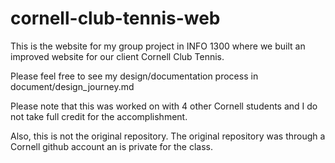 # cornell-club-tennis-web

This is the website for my group project in INFO 1300 where we built an improved website for our client Cornell Club Tennis. 

Please feel free to see my design/documentation process in document/design_journey.md

Please note that this was worked on with 4 other Cornell students and I do not take full credit for the accomplishment. 

Also, this is not the original repository. The original repository was through a Cornell github account an is private for the class. 
